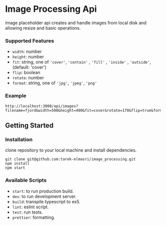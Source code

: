# Image Processing Api

image placeholder api creates and handle images from local disk and allowing resize and basic operations.

### Supported Features

- `width`: number
- `height`: number
- `fit`: string, one of `'cover'`, `'contain'` , `'fill'` , `'inside'` , `'outside'`, (default: 'cover')
- `flip`: boolean
- `rotate`: number
- `format`: string, one of `'jpg'`, `'jpeg'`, `'png'`

### Example

```
http://localhost:3000/api/images?filename=fjord&width=500&height=400&fit=cover&rotate=170&flip=true&format=png
```

## Getting Started

### Installation

clone repository to your local machine and install dependencies.

```
git clone git@github.com:tarek-elmasri/image_processing.git
npm install
npm start
```

### Available Scripts

- `start`: to run production build.
- `dev`: to run development server.
- `build`: transpile typescript to es5.
- `lint`: eslint script.
- `test`: run tests.
- `prettier`: formatting.
